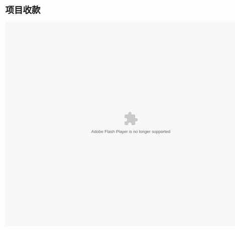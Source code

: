 # 项目收款

<embed src="http://resource.3cwdb.com/kailong-donghua/项目管理-5项目收款.swf" width="800" height="650"  pluginspage="http://www.macromedia.com/go/getflashplayer" 
type="application/x-shockwave-flash" ></embed>
